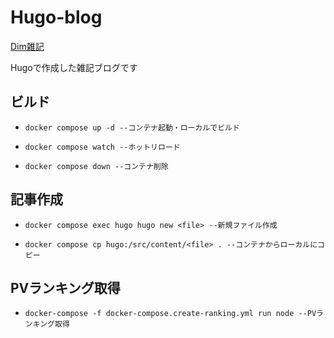 # Hugo-blog

[Dim雑記](https://dimzakki.com/)

Hugoで作成した雑記ブログです

## ビルド

* `docker compose up -d --コンテナ起動・ローカルでビルド` 

* `docker compose watch --ホットリロード`

* `docker compose down --コンテナ削除`

## 記事作成

* `docker compose exec hugo hugo new <file> --新規ファイル作成`

* `docker compose cp hugo:/src/content/<file> . --コンテナからローカルにコピー`

## PVランキング取得

* `docker-compose -f docker-compose.create-ranking.yml run node --PVランキング取得`